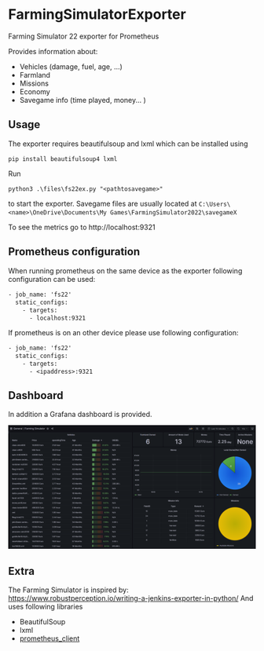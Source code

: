 # FarmingSimulatorExporter
Farming Simulator 22 exporter for Prometheus 

Provides information about:
- Vehicles (damage, fuel, age, ...)
- Farmland 
- Missions
- Economy
- Savegame info (time played, money... )
## Usage
The exporter requires beautifulsoup and lxml which can be installed using

```
pip install beautifulsoup4 lxml
```

Run

```
python3 .\files\fs22ex.py "<pathtosavegame>"
```

to start the exporter. Savegame files are usually located at `C:\Users\<name>\OneDrive\Documents\My Games\FarmingSimulator2022\savegameX` 

To see the metrics go to http://localhost:9321
## Prometheus configuration
When running prometheus on the same device as the exporter following configuration can be used:

``` 
- job_name: 'fs22'
  static_configs:
    - targets:
      - localhost:9321
```

If prometheus is on an other device please use following configuration:

``` 
- job_name: 'fs22'
  static_configs:
    - targets:
      - <ipaddress>:9321
```

## Dashboard
In addition a Grafana dashboard is provided.

![Dashboard](./images/dashboard.png)

## Extra
The Farming Simulator is inspired by:
https://www.robustperception.io/writing-a-jenkins-exporter-in-python/
And uses following libraries
- BeautifulSoup
- lxml
- [prometheus_client](https://github.com/prometheus/client_python)